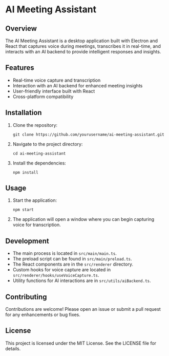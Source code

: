 # AI Meeting Assistant

## Overview
The AI Meeting Assistant is a desktop application built with Electron and React that captures voice during meetings, transcribes it in real-time, and interacts with an AI backend to provide intelligent responses and insights.

## Features
- Real-time voice capture and transcription
- Interaction with an AI backend for enhanced meeting insights
- User-friendly interface built with React
- Cross-platform compatibility

## Installation

1. Clone the repository:
   ```
   git clone https://github.com/yourusername/ai-meeting-assistant.git
   ```

2. Navigate to the project directory:
   ```
   cd ai-meeting-assistant
   ```

3. Install the dependencies:
   ```
   npm install
   ```

## Usage

1. Start the application:
   ```
   npm start
   ```

2. The application will open a window where you can begin capturing voice for transcription.

## Development

- The main process is located in `src/main/main.ts`.
- The preload script can be found in `src/main/preload.ts`.
- The React components are in the `src/renderer` directory.
- Custom hooks for voice capture are located in `src/renderer/hooks/useVoiceCapture.ts`.
- Utility functions for AI interactions are in `src/utils/aiBackend.ts`.

## Contributing
Contributions are welcome! Please open an issue or submit a pull request for any enhancements or bug fixes.

## License
This project is licensed under the MIT License. See the LICENSE file for details.